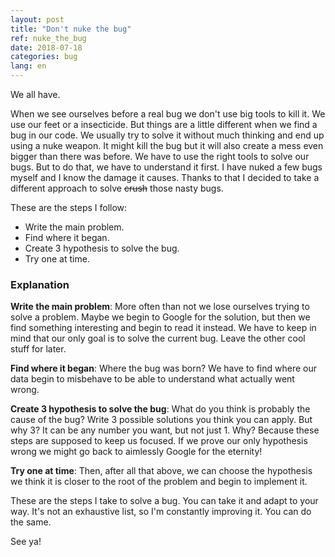 ```yaml
---
layout: post
title: "Don't nuke the bug"
ref: nuke_the_bug
date: 2018-07-18
categories: bug
lang: en
---
```


We all have. 

When we see ourselves before a real bug we don't use big tools to kill it. We use our feet or a insecticide.
But things are a little different when we find a bug in our code. We usually try to solve it without much thinking and end up using a nuke weapon. It might kill the bug but it will also create a mess even bigger than there was before. 
We have to use the right tools to solve our bugs. But to do that, we have to understand it first. 
I have nuked a few bugs myself and I know the damage it causes. Thanks to that I decided to take a different approach to solve ~~crush~~ those nasty bugs.

These are the steps I follow:
* Write the main problem.
* Find where it began.
* Create 3 hypothesis to solve the bug. 
* Try one at time. 

### Explanation
**Write the main problem**:
More often than not we lose ourselves trying to solve a problem. Maybe we begin to Google for the solution, but then we find something interesting and begin to read it instead. We have to keep in mind that our only goal is to solve the current bug. Leave the other cool stuff for later.

**Find where it began**:
Where the bug was born? We have to find where our data begin to misbehave to be able to understand what actually went wrong. 

**Create 3 hypothesis to solve the bug**:
What do you think is probably the cause of the bug? Write 3 possible solutions you think you can apply.
But why 3? It can be any number you want, but not just 1. Why? Because these steps are supposed to keep us focused. If we prove our only hypothesis wrong we might go back to aimlessly Google for the eternity! 

**Try one at time**:
Then, after all that above, we can choose the hypothesis we think it is closer to the root of the problem and begin to implement it.

These are the steps I take to solve a bug. You can take it and adapt to your way. It's not an exhaustive list, so I'm constantly improving it. You can do the same.

See ya!